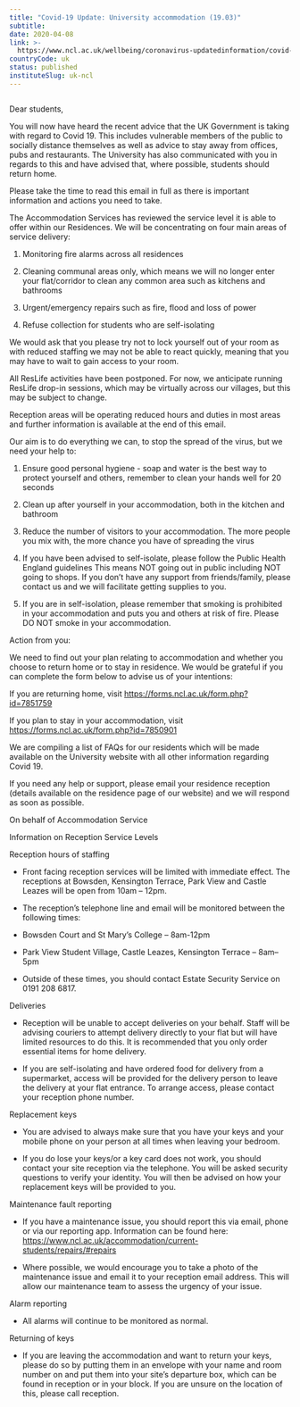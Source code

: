 ```yaml
---
title: "Covid-19 Update: University accommodation (19.03)"
subtitle: 
date: 2020-04-08
link: >-
  https://www.ncl.ac.uk/wellbeing/coronavirus-updatedinformation/covid-19updateuniversityaccommodation1903/
countryCode: uk
status: published
instituteSlug: uk-ncl
---
```

![]()

Dear students,

You will now have heard the recent advice that the UK Government is taking with regard to Covid 19. This includes vulnerable members of the public to socially distance themselves as well as advice to stay away from offices, pubs and restaurants. The University has also communicated with you in regards to this and have advised that, where possible, students should return home.

Please take the time to read this email in full as there is important information and actions you need to take.

The Accommodation Services has reviewed the service level it is able to offer within our Residences. We will be concentrating on four main areas of service delivery:

1. Monitoring fire alarms across all residences

2. Cleaning communal areas only, which means we will no longer enter your flat/corridor to clean any common area such as kitchens and bathrooms

3. Urgent/emergency repairs such as fire, flood and loss of power

4. Refuse collection for students who are self-isolating

We would ask that you please try not to lock yourself out of your room as with reduced staffing we may not be able to react quickly, meaning that you may have to wait to gain access to your room.

All ResLife activities have been postponed. For now, we anticipate running ResLife drop-in sessions, which may be virtually across our villages, but this may be subject to change.

Reception areas will be operating reduced hours and duties in most areas and further information is available at the end of this email.

Our aim is to do everything we can, to stop the spread of the virus, but we need your help to:

1. Ensure good personal hygiene - soap and water is the best way to protect yourself and others, remember to clean your hands well for 20 seconds

2. Clean up after yourself in your accommodation, both in the kitchen and bathroom

3. Reduce the number of visitors to your accommodation. The more people you mix with, the more chance you have of spreading the virus

4. If you have been advised to self-isolate, please follow the Public Health England guidelines This means NOT going out in public including NOT going to shops. If you don’t have any support from friends/family, please contact us and we will facilitate getting supplies to you.

5. If you are in self-isolation, please remember that smoking is prohibited in your accommodation and puts you and others at risk of fire. Please DO NOT smoke in your accommodation.

Action from you:

We need to find out your plan relating to accommodation and whether you choose to return home or to stay in residence. We would be grateful if you can complete the form below to advise us of your intentions:

If you are returning home, visit https://forms.ncl.ac.uk/form.php?id=7851759

If you plan to stay in your accommodation, visit https://forms.ncl.ac.uk/form.php?id=7850901

We are compiling a list of FAQs for our residents which will be made available on the University website with all other information regarding Covid 19.

If you need any help or support, please email your residence reception (details available on the residence page of our website) and we will respond as soon as possible.

On behalf of Accommodation Service

Information on Reception Service Levels

Reception hours of staffing

- Front facing reception services will be limited with immediate effect. The receptions at Bowsden, Kensington Terrace, Park View and Castle Leazes will be open from 10am – 12pm.

- The reception’s telephone line and email will be monitored between the following times:

- Bowsden Court and St Mary’s College – 8am-12pm

- Park View Student Village, Castle Leazes, Kensington Terrace – 8am–5pm

- Outside of these times, you should contact Estate Security Service on 0191 208 6817.

Deliveries

- Reception will be unable to accept deliveries on your behalf. Staff will be advising couriers to attempt delivery directly to your flat but will have limited resources to do this. It is recommended that you only order essential items for home delivery.

- If you are self-isolating and have ordered food for delivery from a supermarket, access will be provided for the delivery person to leave the delivery at your flat entrance. To arrange access, please contact your reception phone number.

Replacement keys

- You are advised to always make sure that you have your keys and your mobile phone on your person at all times when leaving your bedroom.

- If you do lose your keys/or a key card does not work, you should contact your site reception via the telephone. You will be asked security questions to verify your identity. You will then be advised on how your replacement keys will be provided to you.

Maintenance fault reporting

- If you have a maintenance issue, you should report this via email, phone or via our reporting app. Information can be found here: https://www.ncl.ac.uk/accommodation/current-students/repairs/#repairs

- Where possible, we would encourage you to take a photo of the maintenance issue and email it to your reception email address. This will allow our maintenance team to assess the urgency of your issue.

Alarm reporting

- All alarms will continue to be monitored as normal.

Returning of keys

- If you are leaving the accommodation and want to return your keys, please do so by putting them in an envelope with your name and room number on and put them into your site’s departure box, which can be found in reception or in your block. If you are unsure on the location of this, please call reception.